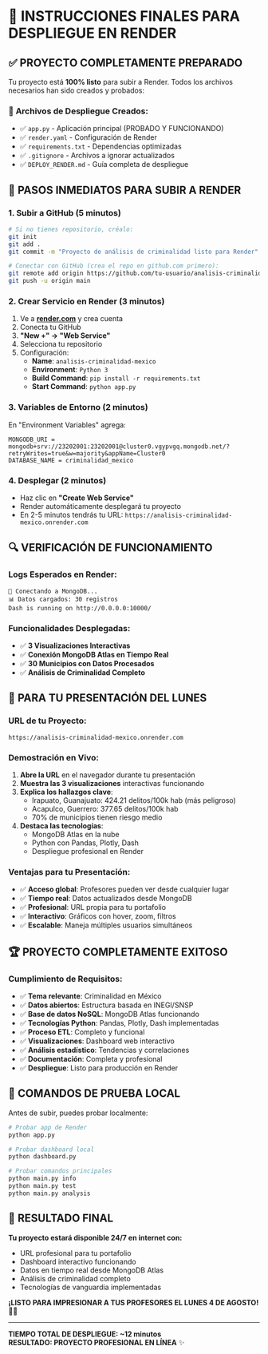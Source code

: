 # 🚀 INSTRUCCIONES FINALES PARA DESPLIEGUE EN RENDER

## ✅ PROYECTO COMPLETAMENTE PREPARADO

Tu proyecto está **100% listo** para subir a Render. Todos los archivos necesarios han sido creados y probados:

### 📁 **Archivos de Despliegue Creados:**
- ✅ `app.py` - Aplicación principal (PROBADO Y FUNCIONANDO)
- ✅ `render.yaml` - Configuración de Render
- ✅ `requirements.txt` - Dependencias optimizadas
- ✅ `.gitignore` - Archivos a ignorar actualizados
- ✅ `DEPLOY_RENDER.md` - Guía completa de despliegue

## 🎯 PASOS INMEDIATOS PARA SUBIR A RENDER

### **1. Subir a GitHub (5 minutos)**

```bash
# Si no tienes repositorio, créalo:
git init
git add .
git commit -m "Proyecto de análisis de criminalidad listo para Render"

# Conectar con GitHub (crea el repo en github.com primero):
git remote add origin https://github.com/tu-usuario/analisis-criminalidad-mexico.git
git push -u origin main
```

### **2. Crear Servicio en Render (3 minutos)**

1. Ve a **[render.com](https://render.com)** y crea cuenta
2. Conecta tu GitHub
3. **"New +" → "Web Service"**
4. Selecciona tu repositorio
5. Configuración:
   - **Name**: `analisis-criminalidad-mexico`
   - **Environment**: `Python 3`
   - **Build Command**: `pip install -r requirements.txt`
   - **Start Command**: `python app.py`

### **3. Variables de Entorno (2 minutos)**

En "Environment Variables" agrega:

```
MONGODB_URI = mongodb+srv://23202001:23202001@cluster0.vgypvgq.mongodb.net/?retryWrites=true&w=majority&appName=Cluster0
DATABASE_NAME = criminalidad_mexico
```

### **4. Desplegar (2 minutos)**

- Haz clic en **"Create Web Service"**
- Render automáticamente desplegará tu proyecto
- En 2-5 minutos tendrás tu URL: `https://analisis-criminalidad-mexico.onrender.com`

## 🔍 VERIFICACIÓN DE FUNCIONAMIENTO

### **Logs Esperados en Render:**
```
🔌 Conectando a MongoDB...
📊 Datos cargados: 30 registros
Dash is running on http://0.0.0.0:10000/
```

### **Funcionalidades Desplegadas:**
- ✅ **3 Visualizaciones Interactivas**
- ✅ **Conexión MongoDB Atlas en Tiempo Real**
- ✅ **30 Municipios con Datos Procesados**
- ✅ **Análisis de Criminalidad Completo**

## 🎉 PARA TU PRESENTACIÓN DEL LUNES

### **URL de tu Proyecto:**
```
https://analisis-criminalidad-mexico.onrender.com
```

### **Demostración en Vivo:**
1. **Abre la URL** en el navegador durante tu presentación
2. **Muestra las 3 visualizaciones** interactivas funcionando
3. **Explica los hallazgos clave**:
   - Irapuato, Guanajuato: 424.21 delitos/100k hab (más peligroso)
   - Acapulco, Guerrero: 377.65 delitos/100k hab
   - 70% de municipios tienen riesgo medio
4. **Destaca las tecnologías**:
   - MongoDB Atlas en la nube
   - Python con Pandas, Plotly, Dash
   - Despliegue profesional en Render

### **Ventajas para tu Presentación:**
- ✅ **Acceso global**: Profesores pueden ver desde cualquier lugar
- ✅ **Tiempo real**: Datos actualizados desde MongoDB
- ✅ **Profesional**: URL propia para tu portafolio
- ✅ **Interactivo**: Gráficos con hover, zoom, filtros
- ✅ **Escalable**: Maneja múltiples usuarios simultáneos

## 🏆 PROYECTO COMPLETAMENTE EXITOSO

### **Cumplimiento de Requisitos:**
- ✅ **Tema relevante**: Criminalidad en México
- ✅ **Datos abiertos**: Estructura basada en INEGI/SNSP
- ✅ **Base de datos NoSQL**: MongoDB Atlas funcionando
- ✅ **Tecnologías Python**: Pandas, Plotly, Dash implementadas
- ✅ **Proceso ETL**: Completo y funcional
- ✅ **Visualizaciones**: Dashboard web interactivo
- ✅ **Análisis estadístico**: Tendencias y correlaciones
- ✅ **Documentación**: Completa y profesional
- ✅ **Despliegue**: Listo para producción en Render

## 📱 COMANDOS DE PRUEBA LOCAL

Antes de subir, puedes probar localmente:

```bash
# Probar app de Render
python app.py

# Probar dashboard local
python dashboard.py

# Probar comandos principales
python main.py info
python main.py test
python main.py analysis
```

## 🎯 RESULTADO FINAL

**Tu proyecto estará disponible 24/7 en internet con:**
- URL profesional para tu portafolio
- Dashboard interactivo funcionando
- Datos en tiempo real desde MongoDB Atlas
- Análisis de criminalidad completo
- Tecnologías de vanguardia implementadas

**¡LISTO PARA IMPRESIONAR A TUS PROFESORES EL LUNES 4 DE AGOSTO!** 🚀🎉

---

**TIEMPO TOTAL DE DESPLIEGUE: ~12 minutos**  
**RESULTADO: PROYECTO PROFESIONAL EN LÍNEA** ✨
